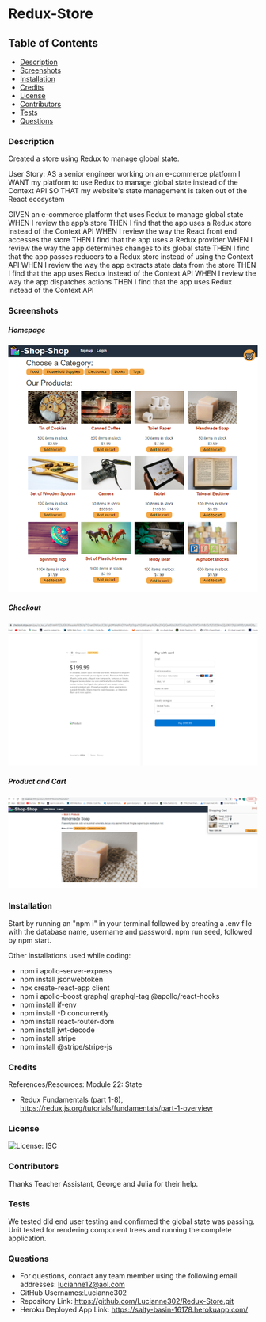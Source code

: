 # Redux-Store

## Table of Contents
* [Description](#description)
* [Screenshots](#screenshots)
* [Installation](#installation)
* [Credits](#credits)
* [License](#license)
* [Contributors](#contributors)
* [Tests](#tests) 
* [Questions](#questions) 

### Description 
Created a store using Redux to manage global state. 

User Story: 
AS a senior engineer working on an e-commerce platform
I WANT my platform to use Redux to manage global state instead of the Context API
SO THAT my website's state management is taken out of the React ecosystem

GIVEN an e-commerce platform that uses Redux to manage global state
WHEN I review the app’s store
THEN I find that the app uses a Redux store instead of the Context API
WHEN I review the way the React front end accesses the store
THEN I find that the app uses a Redux provider
WHEN I review the way the app determines changes to its global state
THEN I find that the app passes reducers to a Redux store instead of using the Context API
WHEN I review the way the app extracts state data from the store
THEN I find that the app uses Redux instead of the Context API
WHEN I review the way the app dispatches actions
THEN I find that the app uses Redux instead of the Context API


### Screenshots

##### Homepage
![Screenshots](./client/public/assets/HomePage.PNG)

##### Checkout
![Screenshots](./client/public/assets/checkout.PNG)

##### Product and Cart
![Screenshots](./client/public/assets/cart.PNG)

### Installation
Start by running an "npm i" in your terminal followed by creating a .env file with the database name, username and password. npm run seed, followed by npm start. 

Other installations used while coding: 
* npm i apollo-server-express
* npm install jsonwebtoken
* npx create-react-app client
* npm i apollo-boost graphql graphql-tag @apollo/react-hooks 
* npm install if-env
* npm install -D concurrently 
* npm install react-router-dom 
* npm install jwt-decode
* npm install stripe
* npm install @stripe/stripe-js

### Credits
References/Resources: 
Module 22: State
* Redux Fundamentals (part 1-8), https://redux.js.org/tutorials/fundamentals/part-1-overview <br> 

### License
![License: ISC](https://img.shields.io/badge/License-ISC-blue.svg) <br>

### Contributors
Thanks Teacher Assistant, George and Julia for their help. 

### Tests 
We tested did end user testing and confirmed the global state was passing.  Unit tested for rendering component trees and running the complete application.   

### Questions 
* For questions, contact any team member using the following email addresses: lucianne12@aol.com<br> 
* GitHub Usernames:Lucianne302
* Repository Link: https://github.com/Lucianne302/Redux-Store.git
* Heroku Deployed App Link: https://salty-basin-16178.herokuapp.com/ 
